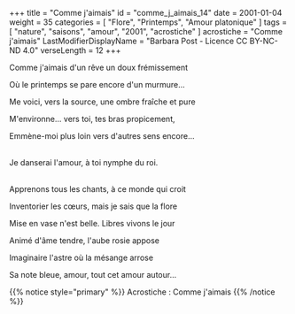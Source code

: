 +++
title = "Comme j'aimais"
id = "comme_j_aimais_14"
date = 2001-01-04
weight = 35
categories = [ "Flore", "Printemps", "Amour platonique" ]
tags = [ "nature", "saisons", "amour", "2001", "acrostiche" ]
acrostiche = "Comme j'aimais"
LastModifierDisplayName = "Barbara Post - Licence CC BY-NC-ND 4.0"
verseLength = 12
+++

Comme j'aimais d'un rêve un doux frémissement

Où le printemps se pare encore d'un murmure...

Me voici, vers la source, une ombre fraîche et pure

M'environne... vers toi, tes bras propicement,

Emmène-moi plus loin vers d'autres sens encore...

 \
Je danserai l'amour, à toi nymphe du roi.

 \
Apprenons tous les chants, à ce monde qui croit

Inventorier les cœurs, mais je sais que la flore

Mise en vase n'est belle. Libres vivons le jour

Animé d'âme tendre, l'aube rosie appose

Imaginaire l'astre où la mésange arrose

Sa note bleue, amour, tout cet amour autour...

{{% notice style="primary" %}}
Acrostiche : Comme j'aimais
{{% /notice %}}
